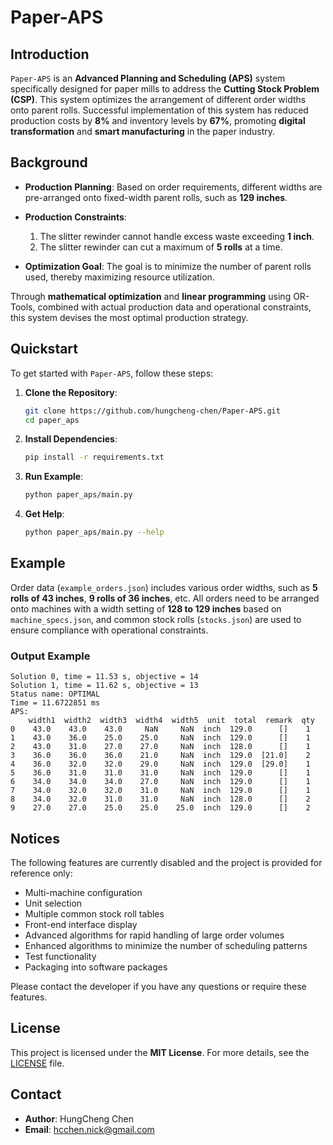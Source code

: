 # Paper-APS

## Introduction

`Paper-APS` is an **Advanced Planning and Scheduling (APS)** system specifically designed for paper mills to address the **Cutting Stock Problem (CSP)**. This system optimizes the arrangement of different order widths onto parent rolls. Successful implementation of this system has reduced production costs by **8%** and inventory levels by **67%**, promoting **digital transformation** and **smart manufacturing** in the paper industry.

## Background

- **Production Planning**:
  Based on order requirements, different widths are pre-arranged onto fixed-width parent rolls, such as **129 inches**.

- **Production Constraints**:
  1. The slitter rewinder cannot handle excess waste exceeding **1 inch**.
  2. The slitter rewinder can cut a maximum of **5 rolls** at a time.

- **Optimization Goal**:
  The goal is to minimize the number of parent rolls used, thereby maximizing resource utilization.

Through **mathematical optimization** and **linear programming** using OR-Tools, combined with actual production data and operational constraints, this system devises the most optimal production strategy.

## Quickstart

To get started with `Paper-APS`, follow these steps:

1. **Clone the Repository**:
    ```sh
    git clone https://github.com/hungcheng-chen/Paper-APS.git
    cd paper_aps
    ```

2. **Install Dependencies**:
    ```sh
    pip install -r requirements.txt
    ```

3. **Run Example**:
    ```sh
    python paper_aps/main.py
    ```

4. **Get Help**:
    ```sh
    python paper_aps/main.py --help
    ```

## Example

Order data (`example_orders.json`) includes various order widths, such as **5 rolls of 43 inches**, **9 rolls of 36 inches**, etc. All orders need to be arranged onto machines with a width setting of **128 to 129 inches** based on `machine_specs.json`, and common stock rolls (`stocks.json`) are used to ensure compliance with operational constraints.

### Output Example

```plaintext
Solution 0, time = 11.53 s, objective = 14
Solution 1, time = 11.62 s, objective = 13
Status name: OPTIMAL
Time = 11.6722851 ms
APS:
    width1  width2  width3  width4  width5  unit  total  remark  qty
0    43.0    43.0    43.0     NaN     NaN  inch  129.0      []    1
1    43.0    36.0    25.0    25.0     NaN  inch  129.0      []    1
2    43.0    31.0    27.0    27.0     NaN  inch  128.0      []    1
3    36.0    36.0    36.0    21.0     NaN  inch  129.0  [21.0]    2
4    36.0    32.0    32.0    29.0     NaN  inch  129.0  [29.0]    1
5    36.0    31.0    31.0    31.0     NaN  inch  129.0      []    1
6    34.0    34.0    34.0    27.0     NaN  inch  129.0      []    1
7    34.0    32.0    32.0    31.0     NaN  inch  129.0      []    1
8    34.0    32.0    31.0    31.0     NaN  inch  128.0      []    2
9    27.0    27.0    25.0    25.0    25.0  inch  129.0      []    2
```

## Notices

The following features are currently disabled and the project is provided for reference only:

- Multi-machine configuration
- Unit selection
- Multiple common stock roll tables
- Front-end interface display
- Advanced algorithms for rapid handling of large order volumes
- Enhanced algorithms to minimize the number of scheduling patterns
- Test functionality
- Packaging into software packages

Please contact the developer if you have any questions or require these features.

## License

This project is licensed under the **MIT License**. For more details, see the [LICENSE](LICENSE) file.

## Contact

- **Author**: HungCheng Chen
- **Email**: [hcchen.nick@gmail.com](mailto:hcchen.nick@gmail.com)

